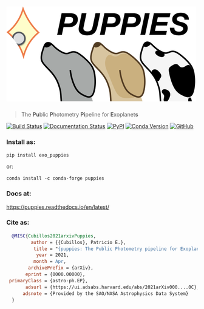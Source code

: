# <img alt="puppies" src="https://raw.githubusercontent.com/pcubillos/puppies/aprilis/docs/figures/logo_puppies_texted.png" height="250">
> The **Pu**blic **P**hotometry **Pi**peline for **E**xoplanet**s**

[![Build Status](https://travis-ci.com/pcubillos/puppies.svg?branch=aprilis)](https://travis-ci.com/pcubillos/puppies)
[![Documentation Status](https://readthedocs.org/projects/puppies/badge/?version=latest)](https://puppies.readthedocs.io/en/latest/?badge=latest)
[![PyPI](https://img.shields.io/pypi/v/exo_puppies.svg)](https://pypi.org/project/exo_puppies)
[![Conda Version](https://img.shields.io/conda/vn/conda-forge/puppies.svg)](https://anaconda.org/conda-forge/puppies)
[![GitHub](https://img.shields.io/github/license/pcubillos/puppies.svg?color=blue)](https://puppies.readthedocs.io/en/latest/license.html)

### Install as:
```
pip install exo_puppies
```
or:
```
conda install -c conda-forge puppies
```

### Docs at:
<https://puppies.readthedocs.io/en/latest/>

### Cite as:
```bibtex
  @MISC{Cubillos2021arxivPuppies,
         author = {{Cubillos}, Patricio E.},
          title = "{puppies: The Public Photometry pipeline for Exoplanets}",
           year = 2021,
          month = Apr,
        archivePrefix = {arXiv},
       eprint = {0000.00000},
 primaryClass = {astro-ph.EP},
       adsurl = {https://ui.adsabs.harvard.edu/abs/2021arXiv000....0C},
      adsnote = {Provided by the SAO/NASA Astrophysics Data System}
  }
```
